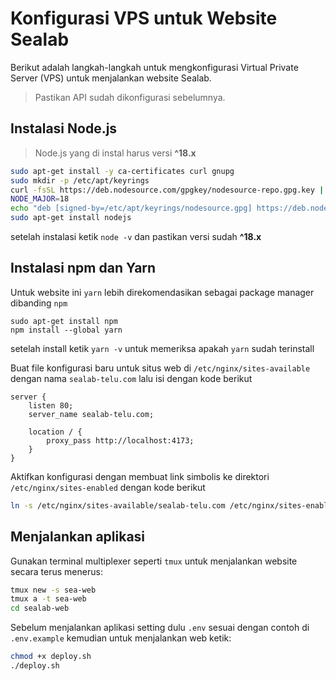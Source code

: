 # Konfigurasi VPS untuk Website Sealab
Berikut adalah langkah-langkah untuk mengkonfigurasi Virtual Private Server (VPS) untuk menjalankan website Sealab.
> Pastikan API sudah dikonfigurasi sebelumnya.

## Instalasi Node.js
> Node.js yang di instal harus versi **^18.x**
```bash
sudo apt-get install -y ca-certificates curl gnupg
sudo mkdir -p /etc/apt/keyrings
curl -fsSL https://deb.nodesource.com/gpgkey/nodesource-repo.gpg.key | sudo gpg --dearmor -o /etc/apt/keyrings/nodesource.gpg
NODE_MAJOR=18
echo "deb [signed-by=/etc/apt/keyrings/nodesource.gpg] https://deb.nodesource.com/node_$NODE_MAJOR.x nodistro main" | sudo tee /etc/apt/sources.list.d/nodesource.list
sudo apt-get install nodejs
```
setelah instalasi ketik `node -v` dan pastikan versi sudah **^18.x**

## Instalasi npm dan Yarn
Untuk website ini `yarn` lebih direkomendasikan sebagai package manager dibanding `npm`
```
sudo apt-get install npm
npm install --global yarn
```
setelah install ketik `yarn -v` untuk memeriksa apakah `yarn` sudah terinstall

Buat file konfigurasi baru untuk situs web di `/etc/nginx/sites-available` dengan nama `sealab-telu.com` lalu isi dengan kode berikut

```
server {
    listen 80;
    server_name sealab-telu.com;

    location / {
        proxy_pass http://localhost:4173;
    }
}
```
Aktifkan konfigurasi dengan membuat link simbolis ke direktori `/etc/nginx/sites-enabled` dengan kode berikut
``` bash
ln -s /etc/nginx/sites-available/sealab-telu.com /etc/nginx/sites-enabled/
```

## Menjalankan aplikasi
Gunakan terminal multiplexer seperti `tmux` untuk menjalankan website secara terus menerus:
```bash
tmux new -s sea-web
tmux a -t sea-web
cd sealab-web
```
Sebelum menjalankan aplikasi setting dulu `.env` sesuai dengan contoh di `.env.example` kemudian untuk menjalankan web ketik:

```bash
chmod +x deploy.sh
./deploy.sh
```
